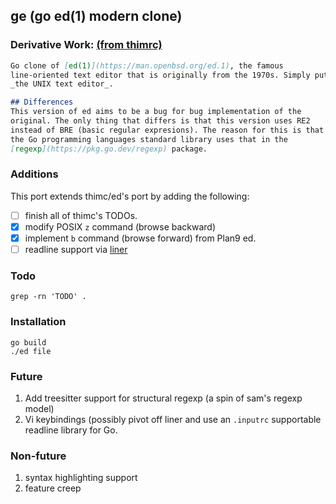 ## ge (go ed(1) modern clone)

### Derivative Work: [(from thimrc)](https://github.com/thimrc/ed)

```markdown
Go clone of [ed(1)](https://man.openbsd.org/ed.1), the famous
line-oriented text editor that is originally from the 1970s. Simply put,
_the UNIX text editor_.

## Differences
This version of ed aims to be a bug for bug implementation of the
original. The only thing that differs is that this version uses RE2
instead of BRE (basic regular expresions). The reason for this is that
the Go programming languages standard library uses that in the
[regexp](https://pkg.go.dev/regexp) package.
```

### Additions

This port extends thimc/ed's port by adding the following:

- [ ] finish all of thimc's TODOs.
- [x] modify POSIX `z` command (browse backward)
- [x] implement `b` command (browse forward) from Plan9 ed.  
- [ ] readline support via [liner](https://github.com/peterh/liner)

### Todo

	grep -rn 'TODO' .


### Installation


	go build
	./ed file


### Future


1. Add treesitter support for structural regexp (a spin of sam's regexp
model)  
1. Vi keybindings (possibly pivot off liner and use an `.inputrc`
   supportable readline library for Go.


### Non-future


1. syntax highlighting support
1. feature creep
